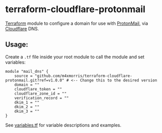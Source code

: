# terraform-cloudflare-protonmail

[Terraform](https://www.terraform.io) module to configure a domain for use with [ProtonMail](https://proton.me/mail), via [Cloudflare](https://cloudflare.com) DNS.

## Usage:
Create a `.tf` file inside your root module to call the module and set variables:
```
module "mail_dns" {
	source = "github.com/m4xmorris/terraform-cloudflare-protonmail.git?ref=v1.0.0" # <-- Change this to the desired version
	domain = ""
	cloudflare_token = ""
	cloudflare_zone_id = ""
	verification_record = ""
	dkim_1 = ""
	dkim_2 = ""
	dkim_3 = ""
}

```
See [variables.tf](variables.tf) for variable descriptions and examples.
